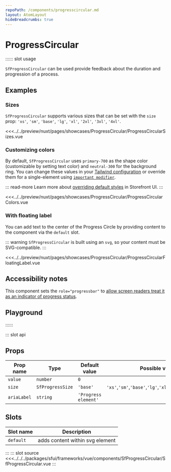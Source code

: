 ```yaml
---
repoPath: /components/progresscircular.md
layout: AtomLayout
hideBreadcrumbs: true
---
```

# ProgressCircular

:::::: slot usage

`SfProgressCircular` can be used provide feedback about the duration and progression of a process. 

## Examples

### Sizes

`SfProgressCircular` supports various sizes that can be set with the `size` prop: `'xs'`, `'sm'`, `'base'`, `'lg'`, `'xl'`, `'2xl'`, `'3xl'`, `'4xl'`.

<Showcase showcase-name="ProgressCircular/ProgressCircularSizes" style="min-height:320px">

<<<../../preview/nuxt/pages/showcases/ProgressCircular/ProgressCircularSizes.vue

</Showcase>

### Customizing colors

By default, `SfProgressCircular` uses `primary-700` as the shape color (customizable by setting text color) and `neutral-300` for the background ring. You can change these values in your [Tailwind configuration](https://tailwindcss.com/docs/configuration#theme) or override them for a single-element using [`important modifier`](https://tailwindcss.com/docs/configuration#important-modifier).

::: read-more
Learn more about [overriding default styles](/vue/customization/overriding-default-styles) in Storefront UI.
:::

<Showcase showcase-name="ProgressCircular/ProgressCircularColors">

<<<../../preview/nuxt/pages/showcases/ProgressCircular/ProgressCircularColors.vue

</Showcase>

### With floating label

You can add text to the center of the Progress Circle by providing content to the component via the `default` slot.

::: warning
`SfProgressCircular` is built using an `svg`, so your content must be SVG-compatible.
:::

<Showcase showcase-name="ProgressCircular/ProgressCircularFloatingLabel">

<<<../../preview/nuxt/pages/showcases/ProgressCircular/ProgressCircularFloatingLabel.vue

</Showcase>

## Accessibility notes

This component sets the `role="progressbar"` to [allow screen readers treat it as an indicator of progress status](https://developer.mozilla.org/en-US/docs/Web/Accessibility/ARIA/Roles/progressbar_role).


## Playground

<Generate />
::::::

::: slot api

## Props

| Prop name             | Type                       | Default value | Possible values                        |
|-----------------------|----------------------------|---------------|----------------------------------------|
|  `value`                |  `number`                    | `0`             |                                        |
|  `size`              |  `SfProgressSize` |   `'base'`        |   `'xs'`,`'sm'`,`'base'`,`'lg'`,`'xl'`,`'2xl'`,`'3xl'`,`'4xl'`  |
|  `ariaLabel`         |  `string`                    |   `'Progress element'`  |                                        |

## Slots

| Slot name | Description                     |
| --------- | ------------------------------- |
| `default`   | adds content within svg element |
:::
::: slot source
<SourceCode>
<<<../../../packages/sfui/frameworks/vue/components/SfProgressCircular/SfProgressCircular.vue
</SourceCode>
:::
